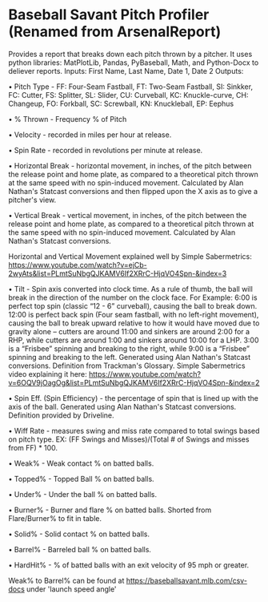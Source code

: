# Baseball Savant Pitch Profiler (Renamed from ArsenalReport)
Provides a report that breaks down each pitch thrown by a pitcher. It uses python libraries: MatPlotLib, Pandas, PyBaseball, Math, and Python-Docx to deliever reports.
Inputs: First Name, Last Name, Date 1, Date 2
Outputs:

•	Pitch Type - FF: Four-Seam Fastball, FT: Two-Seam Fastball, SI: Sinkker, FC: Cutter, FS: Splitter, SL: Slider, CU: Curveball, KC: Knuckle-curve, CH: Changeup, FO: Forkball, SC: Screwball, KN: Knuckleball, EP: Eephus

•	% Thrown - Frequency % of Pitch

•	Velocity - recorded in miles per hour at release.

•	Spin Rate - recorded in revolutions per minute at release.

•	Horizontal Break - horizontal movement, in inches, of the pitch between the release point and home plate, as compared to a theoretical pitch thrown at the same speed with no spin-induced movement. Calculated by Alan Nathan's Statcast conversions and then flipped upon the X axis as to give a pitcher's view.

•	Vertical Break - vertical movement, in inches, of the pitch between the release point and home plate, as compared to a theoretical pitch thrown at the same speed with no spin-induced movement. Calculated by Alan Nathan's Statcast conversions.

Horizontal and Vertical Movement explained well by Simple Sabermetrics: https://www.youtube.com/watch?v=ejCb-2wyAts&list=PLmtSuNbgQJKAMV6If2XRrC-HjqVO4Spn-&index=3

•	Tilt - Spin axis converted into clock time. As a rule of thumb, the ball will break in the direction of the number on the clock face. For Example: 6:00 is perfect top spin (classic “12 - 6” curveball), causing the ball to break down. 12:00 is perfect back spin (Four seam fastball, with no left-right movement), causing the ball to break upward relative to how it would have moved due to gravity alone – cutters are around 11:00 and sinkers are around 2:00 for a RHP, while cutters are around 1:00 and sinkers around 10:00 for a LHP. 3:00 is a “Frisbee” spinning and breaking to the right, while 9:00 is a “Frisbee” spinning and breaking to the left. Generated using Alan Nathan's Statcast conversions. Definition from Trackman's Glossary. Simple Sabermetrics video explaining it here: https://www.youtube.com/watch?v=6OQV9jOagOg&list=PLmtSuNbgQJKAMV6If2XRrC-HjqVO4Spn-&index=2

•	Spin Eff. (Spin Efficiency) - the percentage of spin that is lined up with the axis of the ball. Generated using Alan Nathan's Statcast conversions. Definition provided by Driveline.

•	Wiff Rate - measures swing and miss rate compared to total swings based on pitch type. EX: (FF Swings and Misses)/(Total # of Swings and misses from FF) * 100.

•	Weak% - Weak contact % on batted balls.

•	Topped% - Topped Ball % on batted balls.

•	Under% - Under the ball % on batted balls.

•	Burner% - Burner and flare % on batted balls. Shorted from Flare/Burner% to fit in table.

•	Solid% - Solid contact % on batted balls.

•	Barrel% - Barreled ball % on batted balls.

•	HardHit% - % of batted balls with an exit velocity of 95 mph or greater.

Weak% to Barrel% can be found at https://baseballsavant.mlb.com/csv-docs under 'launch speed angle'
